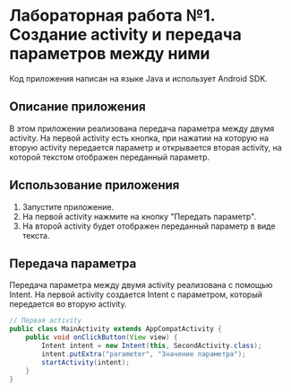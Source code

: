 # Лабораторная работа №1. Создание activity и передача параметров между ними
Код приложения написан на языке Java и использует Android SDK.
## Описание приложения
В этом приложении реализована передача параметра между двумя activity. На первой activity есть кнопка, при нажатии на которую на вторую activity передается параметр и открывается вторая activity, на которой текстом отображен переданный параметр.
## Использование приложения
1. Запустите приложение.
2. На первой activity нажмите на кнопку "Передать параметр".
3. На второй activity будет отображен переданный параметр в виде текста.

## Передача параметра
Передача параметра между двумя activity реализована с помощью Intent. На первой activity создается Intent с параметром, который передается во вторую activity.
```java
// Первая activity
public class MainActivity extends AppCompatActivity {
    public void onClickButton(View view) {
        Intent intent = new Intent(this, SecondActivity.class);
        intent.putExtra("parameter", "Значение параметра");
        startActivity(intent);
    }
}
